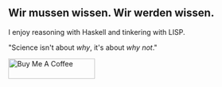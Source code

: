 Wir mussen wissen. Wir werden wissen.
---
I enjoy reasoning with Haskell and tinkering with LISP.

"Science isn't about *why*, it's about *why not*."

<a href="https://www.buymeacoffee.com/cat.solitaire" target="_blank"><img src="https://cdn.buymeacoffee.com/buttons/default-white.png" alt="Buy Me A Coffee" height="41" width="174"></a>
